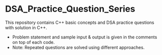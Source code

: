 # DSA_Practice_Question_Series
This repository contains C++ basic concepts and DSA practice questions with solution in C++.
- Problem statement and sample input & output is given in the comments on top of each code.
- Note: Repeated questions are solved using different approaches.
